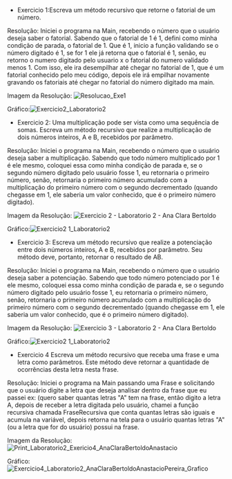 - Exercicio 1:Escreva um método recursivo que retorne o fatorial de um número.

Resolução: Iniciei o programa na Main, recebendo o número que o usuário deseja saber o fatorial. Sabendo que o fatorial de 1 é 1, defini como minha condição de parada, o fatorial de 1. Que é 1, inicio a função validando se o número digitado é 1, se for 1 ele já retorna que o fatorial é 1, senão, eu retorno o numero digitado pelo usuario x o fatorial do numero validado menos 1. Com isso, ele ira desempilhar até chegar no fatorial de 1, que é um fatorial conhecido pelo meu código, depois ele irá empilhar novamente gravando os fatoriais até chegar no fatorial do número digitado ma main.

Imagem da Resolução: ![Resolucao_Exe1](https://user-images.githubusercontent.com/101759772/190524102-adb9b293-9936-4c60-8d22-38daf188e9a8.JPG)

Gráfico:![Exercicio2_Laboratorio2](https://user-images.githubusercontent.com/101759772/194430232-09093f70-d129-46ad-a6ef-103bf59c85a0.PNG)


- Exercicio 2: Uma multiplicação pode ser vista como uma sequência de somas. Escreva um método recursivo que realize a multiplicação de dois números inteiros, A e B, recebidos por parâmetro.

Resolução:  Iniciei o programa na Main, recebendo o número que o usuário deseja saber a multiplicação. Sabendo que todo número multiplicado por 1 é ele mesmo, coloquei essa como minha condição de parada e, se o segundo número digitado pelo usuário fosse 1, eu retornaria o primeiro número, senão, retornaria o primeiro número acumulado com a multiplicação do primeiro número com o segundo decrementado (quando chegasse em 1, ele saberia um valor conhecido, que é o primeiro número digitado).

Imagem da Resolução: ![Exercicio 2 - Laboratorio 2 - Ana Clara Bertoldo](https://user-images.githubusercontent.com/101759772/193157091-9ec217fc-94b8-424a-9aaa-c6aca8a32c6a.JPG)

Gráfico:![Exercicio2 1_Laboratorio2](https://user-images.githubusercontent.com/101759772/194430609-a5c2b2fe-edbb-4693-ba3b-3a2423a083b5.PNG)


- Exercicio 3: Escreva um método recursivo que realize a potenciação entre dois números inteiros, A e B, recebidos por parâmetro. Seu método deve, portanto, retornar o resultado de AB.

Resolução: Iniciei o programa na Main, recebendo o número que o usuário deseja saber a potenciação. Sabendo que todo número potenciado por 1 é ele mesmo, coloquei essa como minha condição de parada e, se o segundo número digitado pelo usuário fosse 1, eu retornaria o primeiro número, senão, retornaria o primeiro número acumulado com a multiplicação do primeiro número com o segundo decrementado (quando chegasse em 1, ele saberia um valor conhecido, que é o primeiro número digitado).

Imagem da Resolução: ![Exercicio 3 - Laboratorio 2 - Ana Clara Bertoldo](https://user-images.githubusercontent.com/101759772/193157436-e142728b-3e70-411f-bd83-017bafbe70bc.JPG)

Gráfico:![Exercicio2 1_Laboratorio2](https://user-images.githubusercontent.com/101759772/194430609-a5c2b2fe-edbb-4693-ba3b-3a2423a083b5.PNG)

- Exercicio 4 Escreva um método recursivo que receba uma frase e uma letra como parâmetros. Este método deve retornar a quantidade de ocorrências desta letra nesta frase.

Resolução: Iniciei o programa na Main passando uma Frase e solicitando que o usuário digite a letra que deseja analisar dentro da frase que eu passei ex: (quero saber quantas letras "A" tem na frase, então digito a letra A, depois de receber a letra digitada pelo usuário, chamei a função recursiva chamada FraseRecursiva que conta quantas letras são iguais e acumula na variável, depois retorna na tela para o usuário quantas letras "A" (ou a letra que for do usuário) possui na frase.

Imagem da Resolução: ![Print_Laboratorio2_Exericio4_AnaClaraBertoldoAnastacio](https://user-images.githubusercontent.com/101759772/195470587-ff929968-f921-4bcb-97ce-a2057451ab6d.jpg)

Gráfico: ![Exercicio4_Laboratorio2_AnaClaraBertoldoAnastacioPereira_Grafico](https://user-images.githubusercontent.com/101759772/195470755-f7667ffb-55ea-44e0-9c2d-b41f66c03344.jpg)
